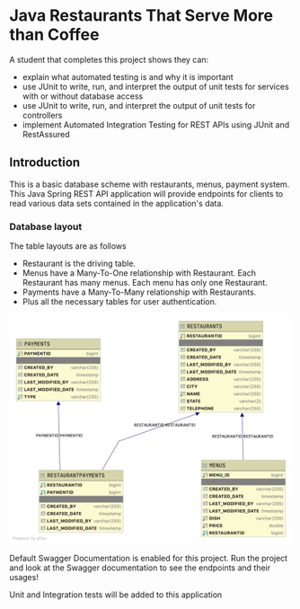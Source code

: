 # Java Restaurants That Serve More than Coffee

A student that completes this project shows they can:

* explain what automated testing is and why it is important
* use JUnit to write, run, and interpret the output of unit tests for services with or without database access
* use JUnit to write, run, and interpret the output of unit tests for controllers
* implement Automated Integration Testing for REST APIs using JUnit and RestAssured

## Introduction

This is a basic database scheme with restaurants, menus, payment system. This Java Spring REST API application will provide endpoints for clients to read various data sets contained in the application's data.

### Database layout

The table layouts are as follows

* Restaurant is the driving table.
* Menus have a Many-To-One relationship with Restaurant. Each Restaurant has many menus. Each menu has only one Restaurant.
* Payments have a Many-To-Many relationship with Restaurants.
* Plus all the necessary tables for user authentication.

![Image of Database Layout](restaurantdb.png)

Default Swagger Documentation is enabled for this project. Run the project and look at the Swagger documentation to see the endpoints and their usages!

Unit and Integration tests will be added to this application
